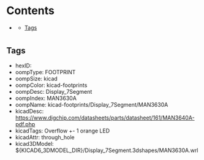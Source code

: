 



Contents
========

* [](#)
	* [Tags](#tags)

# 

## Tags

- hexID: 
- oompType: FOOTPRINT
- oompSize: kicad
- oompColor: kicad-footprints
- oompDesc: Display_7Segment
- oompIndex: MAN3630A
- oompName: kicad-footprints/Display_7Segment/MAN3630A
- kicadDesc: https://www.digchip.com/datasheets/parts/datasheet/161/MAN3640A-pdf.php
- kicadTags: Overflow +- 1 orange LED
- kicadAttr: through_hole
- kicad3DModel: ${KICAD6_3DMODEL_DIR}/Display_7Segment.3dshapes/MAN3630A.wrl

